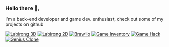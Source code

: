 ### Hello there 👋,

I'm a back-end developer and game dev. enthusiast, check out some of my projects on github

[![Labirong 3D](https://i.imgur.com/U3IcbHk.jpg)](https://i.imgur.com/2Vz4kxD.jpg)
[![Labirong 2D](https://i.imgur.com/ohn2ORq.jpg)](https://i.imgur.com/IaJcc6l.jpg)
[![Brawlio](https://i.imgur.com/7y0o4VL.png)](https://i.imgur.com/jWkzcUY.png)
[![Game Inventory](https://i.imgur.com/Fcjf63E.jpg)](https://i.imgur.com/wQatnQV.jpg)
[![Game Hack](https://i.imgur.com/bnT5qcy.jpg)](https://i.imgur.com/iGT6XVG.jpg)
[![Genius Clone](https://i.imgur.com/2EABTzQ.jpg)](https://i.imgur.com/zpVoQ7j.jpg)
